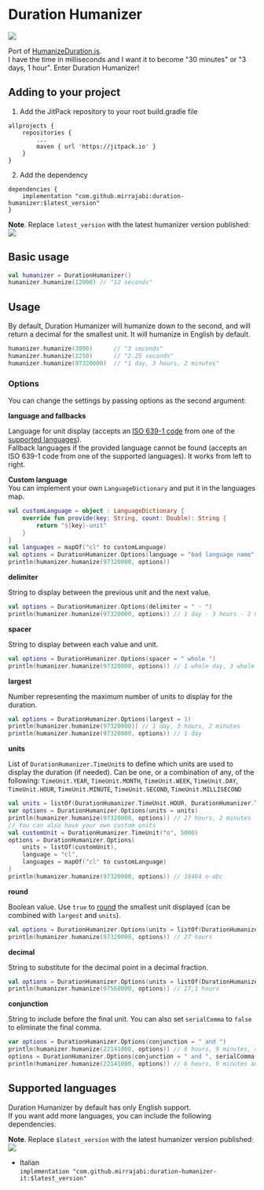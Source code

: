Duration Humanizer
=================
[![](https://jitpack.io/v/mirrajabi/duration-humanizer.svg)](https://jitpack.io/#mirrajabi/duration-humanizer)

Port of [HumanizeDuration.js](https://github.com/EvanHahn/HumanizeDuration.js).  
I have the time in milliseconds and I want it to become "30 minutes" or "3 days, 1 hour". Enter Duration Humanizer!

Adding to your project
-----------
1. Add the JitPack repository to your root build.gradle file

```
allprojects {
    repositories {
        ...
        maven { url 'https://jitpack.io' }
    }
}
```

2. Add the dependency
```
dependencies {
	implementation "com.github.mirrajabi:duration-humanizer:$latest_version"
}
```
**Note**. Replace `latest_version` with the latest humanizer version published: [![](https://jitpack.io/v/mirrajabi/duration-humanizer.svg)](https://jitpack.io/#mirrajabi/duration-humanizer)  

Basic usage
-----------
```kotlin
val humanizer = DurationHumanizer()
humanizer.humanize(12000) // "12 seconds"
```

Usage
-----

By default, Duration Humanizer will humanize down to the second, and will return a decimal for the smallest unit. It will humanize in English by default.

```kotlin
humanizer.humanize(3000)      // "3 seconds"
humanizer.humanize(2250)      // "2.25 seconds"
humanizer.humanize(97320000)  // "1 day, 3 hours, 2 minutes"
```

### Options

You can change the settings by passing options as the second argument:

**language and fallbacks**

Language for unit display (accepts an [ISO 639-1 code](https://en.wikipedia.org/wiki/List_of_ISO_639-1_codes) from one of the [supported languages](#supported-languages)).  
Fallback languages if the provided language cannot be found (accepts an ISO 639-1 code from one of the supported languages). It works from left to right.

__Custom language__  
You can implement your own `LanguageDictionary` and put it in the languages map.

```kotlin
val customLanguage = object : LanguageDictionary {
    override fun provide(key: String, count: Double): String {
        return "${key}-unit"
    }
}
val languages = mapOf("cl" to customLanguage)
val options = DurationHumanizer.Options(language = "bad language name", languages = languages, fallbacks = listOf("cl"))
println(humanizer.humanize(97320000, options))
```

**delimiter**

String to display between the previous unit and the next value.

```kotlin
val options = DurationHumanizer.Options(delimiter = " - ")
println(humanizer.humanize(97320000, options)) // 1 day - 3 hours - 2 minutes
```

**spacer**

String to display between each value and unit.

```kotlin
val options = DurationHumanizer.Options(spacer = " whole ")
println(humanizer.humanize(97320000, options)) // 1 whole day, 3 whole hours, 2 whole minutes
```

**largest**

Number representing the maximum number of units to display for the duration.

```kotlin
val options = DurationHumanizer.Options(largest = 1)
println(humanizer.humanize(97320000)) // 1 day, 3 hours, 2 minutes
println(humanizer.humanize(97320000, options)) // 1 day
```

**units**

List of `DurationHumanizer.TimeUnit`s to define which units are used to display the duration (if needed). Can be one, or a combination of any, of the following:
`TimeUnit.YEAR`, `TimeUnit.MONTH`, `TimeUnit.WEEK`, `TimeUnit.DAY`, `TimeUnit.HOUR`, `TimeUnit.MINUTE`, `TimeUnit.SECOND`, `TimeUnit.MILLISECOND`

```kotlin
val units = listOf(DurationHumanizer.TimeUnit.HOUR, DurationHumanizer.TimeUnit.MINUTE)
var options = DurationHumanizer.Options(units = units)
println(humanizer.humanize(97320000, options)) // 27 hours, 2 minutes
// You can also have your own custom units
val customUnit = DurationHumanizer.TimeUnit("o", 5000)
options = DurationHumanizer.Options(
    units = listOf(customUnit),
    language = "cl",
    languages = mapOf("cl" to customLanguage)
)
println(humanizer.humanize(97320000, options)) // 19464 o-abc
```

**round**

Boolean value. Use `true` to [round](https://en.wikipedia.org/wiki/Rounding#Round_half_up) the smallest unit displayed (can be combined with `largest` and `units`).

```kotlin
val options = DurationHumanizer.Options(units = listOf(DurationHumanizer.TimeUnit.HOUR), round = true)
println(humanizer.humanize(97320000, options)) // 27 hours
```

**decimal**

String to substitute for the decimal point in a decimal fraction.

```kotlin
val options = DurationHumanizer.Options(units = listOf(DurationHumanizer.TimeUnit.HOUR), round = false, decimal = ",")
println(humanizer.humanize(97560000, options)) // 27,1 hours
```

**conjunction**

String to include before the final unit. You can also set `serialComma` to `false` to eliminate the final comma.

```kotlin
var options = DurationHumanizer.Options(conjunction = " and ")
println(humanizer.humanize(22141000, options)) // 6 hours, 9 minutes, and 1 second
options = DurationHumanizer.Options(conjunction = " and ", serialComma = false)
println(humanizer.humanize(22141000, options)) // 6 hours, 9 minutes and 1 second
```

Supported languages
-------------------

Duration Humanizer by default has only English support.  
If you want add more languages, you can include the following dependencies.

**Note**. Replace `$latest_version` with the latest humanizer version published: [![](https://jitpack.io/v/mirrajabi/duration-humanizer.svg)](https://jitpack.io/#mirrajabi/duration-humanizer)  

* Italian  
  `implementation "com.github.mirrajabi:duration-humanizer-it:$latest_version"`
